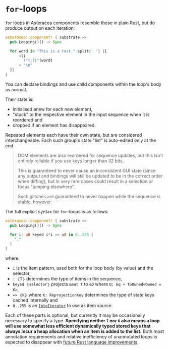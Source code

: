 # `for`-loops

`for` loops in Asteracea components resemble those in plain Rust, but do produce output on each iteration:

```rust asteracea=Looping
asteracea::component! { substrate =>
  pub Looping()() -> Sync

  for word in "This is a test.".split(' ') {[
      <li
        !"{:?}"(word)
      > "\n"
  ]}
}
```

You can declare bindings and use child components within the loop's body as normal.

Their state is:

- initialised anew for each new element,
- "stuck" to the respective element in the input sequence when it is reordered and
- dropped if an element has disappeared.

Repeated elements each have their own state, but are considered interchangeable.
Each such group's state "list" is auto-edited only at the end.

> DOM elements are also reordered for sequence updates, but this isn't entirely reliable if you use keys longer than 32 bits.
>
> This is guaranteed to never cause an inconsistent GUI state (since any output and bindings will still be updated to be in the correct order when diffing), but in very rare cases could result in a selection or focus "jumping elsewhere".
>
> Such glitches are guaranteed to never happen while the sequence is stable, however.

The full explicit syntax for `for`-loops is as follows:

```rust asteracea=Looping
asteracea::component! { substrate =>
  pub Looping()() -> Sync

  for i: u8 keyed &*i => u8 in 0..255 {
    "."
  }
}
```

where

- `i` is the item pattern, used both for the loop body (by value) and the selector,
- `: ⦃T⦄` determines the type of items in the sequence,
- `keyed ⦃selector⦄` projects `&mut T` to `&Q` where `Q: Eq + ToOwned<Owned = K>`,
- `=> ⦃K⦄` where `K: ReprojectionKey` determines the type of state keys cached internally and
- `0..255` is an [`IntoIterator`](https://doc.rust-lang.org/std/iter/trait.IntoIterator.html) to use as item source.

Each of these parts is optional, but currently it may be occasionally necessary to specify a type. **Specifying neither `T` nor `K` also means a loop will use somewhat less efficient dynamically typed stored keys that always incur a heap allocation when an item is added to the list.** Both most annotation requirements and relative inefficiency of unannotated loops is expected to disappear with [future Rust language improvements](https://github.com/rust-lang/rust/issues/63063).
